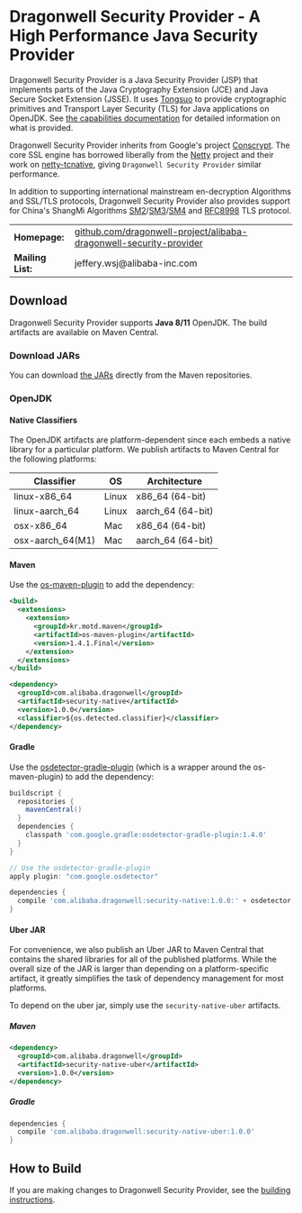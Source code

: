Dragonwell Security Provider - A High Performance Java Security Provider
========================================

Dragonwell Security Provider is a Java Security Provider (JSP) that implements parts of the Java
Cryptography Extension (JCE) and Java Secure Socket Extension (JSSE).  It uses
[Tongsuo](https://github.com/Tongsuo-Project/Tongsuo) to provide cryptographic primitives and Transport Layer Security (TLS)
for Java applications on OpenJDK.  See [the capabilities
documentation](CAPABILITIES.md) for detailed information on what is provided.

Dragonwell Security Provider inherits from Google's project [Conscrypt](https://github.com/google/conscrypt). The core SSL engine has borrowed liberally from the [Netty](http://netty.io/) project and their
work on [netty-tcnative](http://netty.io/wiki/forked-tomcat-native.html), giving `Dragonwell Security Provider`
similar performance.

In addition to supporting international mainstream en-decryption Algorithms and SSL/TLS protocols, Dragonwell Security Provider also provides support for China's ShangMi Algorithms [SM2](https://github.com/alipay/tls13-sm-spec/tree/master/sm-en-pdfs/sm2)/[SM3](https://github.com/alipay/tls13-sm-spec/tree/master/sm-en-pdfs/sm3)/[SM4](https://github.com/alipay/tls13-sm-spec/tree/master/sm-en-pdfs/sm4) and [RFC8998](https://datatracker.ietf.org/doc/html/rfc8998) TLS protocol.

<table>
  <tr>
    <td><b>Homepage:</b></td>
    <td>
      <a href="https://github.com/dragonwell-project/alibaba-dragonwell-security-provider">github.com/dragonwell-project/alibaba-dragonwell-security-provider</a>
    </td>
  </tr>
  <tr>
    <td><b>Mailing List:</b></td>
    <td>
      <a>jeffery.wsj@alibaba-inc.com</a>
    </td>
  </tr>
</table>

Download
-------------
Dragonwell Security Provider supports **Java 8/11** OpenJDK.  The build artifacts are available on Maven Central.

### Download JARs
You can download
[the JARs](http://search.maven.org/#search%7Cga%7C1%7Cg:%22org.conscrypt%22)
directly from the Maven repositories.

### OpenJDK

#### Native Classifiers

The OpenJDK artifacts are platform-dependent since each embeds a native library for a particular
platform. We publish artifacts to Maven Central for the following platforms:

Classifier | OS | Architecture
-----------| ------- | ---------------- |
linux-x86_64 | Linux | x86_64 (64-bit)
linux-aarch_64 | Linux | aarch_64 (64-bit)
osx-x86_64 | Mac | x86_64 (64-bit)
osx-aarch_64(M1) | Mac | aarch_64 (64-bit)

#### Maven

Use the [os-maven-plugin](https://github.com/trustin/os-maven-plugin) to add the dependency:

```xml
<build>
  <extensions>
    <extension>
      <groupId>kr.motd.maven</groupId>
      <artifactId>os-maven-plugin</artifactId>
      <version>1.4.1.Final</version>
    </extension>
  </extensions>
</build>

<dependency>
  <groupId>com.alibaba.dragonwell</groupId>
  <artifactId>security-native</artifactId>
  <version>1.0.0</version>
  <classifier>${os.detected.classifier}</classifier>
</dependency>
```

#### Gradle
Use the [osdetector-gradle-plugin](https://github.com/google/osdetector-gradle-plugin)
(which is a wrapper around the os-maven-plugin) to add the dependency:

```gradle
buildscript {
  repositories {
    mavenCentral()
  }
  dependencies {
    classpath 'com.google.gradle:osdetector-gradle-plugin:1.4.0'
  }
}

// Use the osdetector-gradle-plugin
apply plugin: "com.google.osdetector"

dependencies {
  compile 'com.alibaba.dragonwell:security-native:1.0.0:' + osdetector.classifier
}
```

#### Uber JAR

For convenience, we also publish an Uber JAR to Maven Central that contains the shared
libraries for all of the published platforms. While the overall size of the JAR is
larger than depending on a platform-specific artifact, it greatly simplifies the task of
dependency management for most platforms.

To depend on the uber jar, simply use the `security-native-uber` artifacts.

##### Maven
```xml
<dependency>
  <groupId>com.alibaba.dragonwell</groupId>
  <artifactId>security-native-uber</artifactId>
  <version>1.0.0</version>
</dependency>
```

##### Gradle
```gradle
dependencies {
  compile 'com.alibaba.dragonwell:security-native-uber:1.0.0'
}
```

How to Build
------------

If you are making changes to Dragonwell Security Provider, see the [building
instructions](BUILDING.md).
